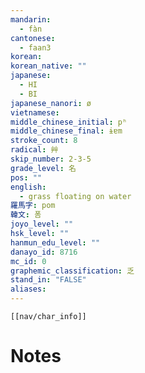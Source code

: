 ```yaml
---
mandarin:
  - fàn
cantonese:
  - faan3
korean:
korean_native: ""
japanese:
  - HI
  - BI
japanese_nanori: ø
vietnamese:
middle_chinese_initial: pʰ
middle_chinese_final: ɨɐm
stroke_count: 8
radical: 艸
skip_number: 2-3-5
grade_level: 名
pos: ""
english:
  - grass floating on water
羅馬字: pom
韓文: 폼
joyo_level: ""
hsk_level: ""
hanmun_edu_level: ""
danayo_id: 8716
mc_id: 0
graphemic_classification: 乏
stand_in: "FALSE"
aliases:
---
```

```meta-bind-embed
[[nav/char_info]]
```

# Notes
